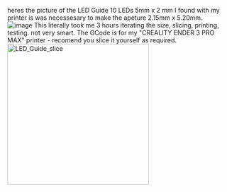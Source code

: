 heres the picture of the LED Guide 10 LEDs 5mm x 2 mm 
I found with my printer is was necessesary to make the apeture 2.15mm x 5.20mm.  
![image](https://github.com/user-attachments/assets/7e07eb83-5082-481a-b226-2e85a511cb51)
This literally took me 3 hours iterating the size, slicing, printing, testing.  not very smart. 
The GCode is for my "CREALITY ENDER 3 PRO MAX" printer - recomend you slice it yourself as required. 
<img width="319" alt="LED_Guide_slice" src="https://github.com/user-attachments/assets/a5990857-b623-4aa8-9ba4-7c5e031d6c12" />
